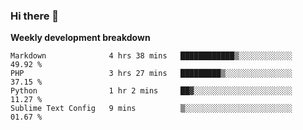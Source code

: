### Hi there 👋


**Weekly development breakdown**

<!--START_SECTION:waka-->
```text
Markdown              4 hrs 38 mins   ████████████▒░░░░░░░░░░░░   49.92 % 
PHP                   3 hrs 27 mins   █████████▒░░░░░░░░░░░░░░░   37.15 % 
Python                1 hr 2 mins     ██▓░░░░░░░░░░░░░░░░░░░░░░   11.27 % 
Sublime Text Config   9 mins          ▒░░░░░░░░░░░░░░░░░░░░░░░░   01.67 % 
```
<!--END_SECTION:waka-->
